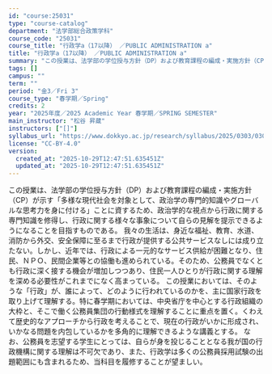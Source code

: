 ```yaml
---
id: "course:25031"
type: "course-catalog"
department: "法学部総合政策学科"
course_code: "25031"
course_title: "行政学a（17以降） ／PUBLIC ADMINISTRATION a"
title: "行政学a（17以降） ／PUBLIC ADMINISTRATION a"
summary: "この授業は、法学部の学位授与方針（DP）および教育課程の編成・実施方針（CP）が示す「多様な現代社会を対象として、政治学の専門的知識やグローバルな思考力を身に付ける」ことに資するため、政治学的な視点から行政に関する専門知識を修得し、行政に関…"
tags: []
campus: ""
term: ""
period: "金3／Fri 3"
course_type: "春学期／Spring"
credits: 2
year: "2025年度／2025 Academic Year 春学期／SPRING SEMESTER"
main_instructor: "松谷 昇蔵"
instructors: ["[]"]
syllabus_url: "https://www.dokkyo.ac.jp/research/syllabus/2025/0303/0303_25031_ja_JP.html"
license: "CC-BY-4.0"
version:
  created_at: "2025-10-29T12:47:51.635451Z"
  updated_at: "2025-10-29T12:47:51.635451Z"
---
```

この授業は、法学部の学位授与方針（DP）および教育課程の編成・実施方針（CP）が示す「多様な現代社会を対象として、政治学の専門的知識やグローバルな思考力を身に付ける」ことに資するため、政治学的な視点から行政に関する専門知識を修得し、行政に関する様々な事象について自らの見解を提示できるようになることを目指すものである。 我々の生活は、身近な福祉、教育、水道、消防から外交、安全保障に至るまで行政が提供する公共サービスなしには成り立たない。しかし、近年では、行政による一元的なサービス供給が困難となり、住民、ＮＰＯ、民間企業等との協働も進められている。そのため、公務員でなくとも行政に深く接する機会が増加しつつあり、住民一人ひとりが行政に関する理解を深める必要性がこれまでになく高まっている。 この授業においては、そのような「行政」が、誰によって、どのように行われているのかを、主に国家行政を取り上げて理解する。特に春学期においては、中央省庁を中心とする行政組織の大枠と、そこで働く公務員集団の行動様式を理解することに重点を置く。くわえて歴史的なアプローチから行政を考えることで、現在の行政がいかに形成され、いかなる問題を内包しているかを多角的に理解できるような講義とする。 なお、公務員を志望する学生にとっては、自らが身を投じることとなる我が国の行政機構に関する理解は不可欠であり、また、行政学は多くの公務員採用試験の出題範囲にも含まれるため、当科目を履修することが望ましい。
